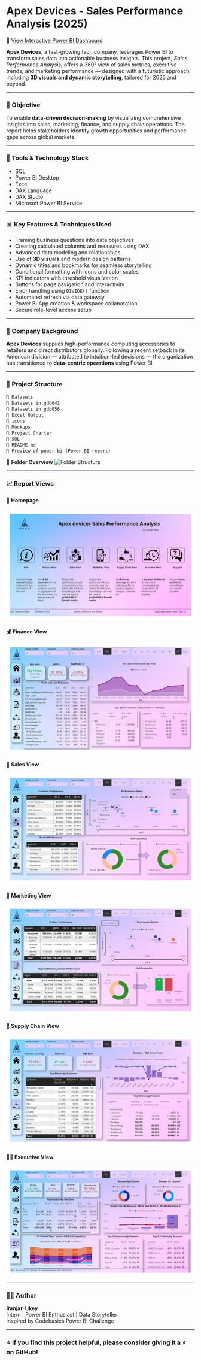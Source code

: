 # Apex Devices - Sales Performance Analysis (2025)

🔗 [View Interactive Power BI Dashboard](https://app.powerbi.com/view)

**Apex Devices**, a fast-growing tech company, leverages Power BI to transform sales data into actionable business insights. This project, *Sales Performance Analysis*, offers a 360° view of sales metrics, executive trends, and marketing performance — designed with a futuristic approach, including **3D visuals and dynamic storytelling**, tailored for 2025 and beyond.

---

### 🚀 Objective

To enable **data-driven decision-making** by visualizing comprehensive insights into sales, marketing, finance, and supply chain operations. The report helps stakeholders identify growth opportunities and performance gaps across global markets.

---

### 🧰 Tools & Technology Stack

- SQL  
- Power BI Desktop  
- Excel  
- DAX Language  
- DAX Studio  
- Microsoft Power BI Service  

---

### 📊 Key Features & Techniques Used

- Framing business questions into data objectives
- Creating calculated columns and measures using DAX
- Advanced data modeling and relationships
- Use of **3D visuals** and modern design patterns
- Dynamic titles and bookmarks for seamless storytelling
- Conditional formatting with icons and color scales
- KPI indicators with threshold visualization
- Buttons for page navigation and interactivity
- Error handling using `DIVIDE()` function
- Automated refresh via data gateway
- Power BI App creation & workspace collaboration
- Secure role-level access setup

---

### 🏢 Company Background

**Apex Devices** supplies high-performance computing accessories to retailers and direct distributors globally. Following a recent setback in its American division — attributed to intuition-led decisions — the organization has transitioned to **data-centric operations** using Power BI.

---

### 📁 Project Structure

```
📂 Datasets
📂 Datasets in gdb041
📂 Datasets in gdb056
📂 Excel Output
📂 icons
📂 Mockups
📂 Project Charter
📂 SQL
📄 README.md
📄 Preview of power bi (Power BI report)
```

📸 **Folder Overview**
![Folder Structure](03320f76-3ff9-4538-970c-149c151be85c.png)

---

### 📈 Report Views

#### 📌 Homepage
![Homepage](https://github.com/ranjanukey/Sales-Performance-Analysis/blob/master/Power%20Bi/Preview%20of%20power%20bi_page-0001.jpg)

#### 💰 Finance View
![Finance View](https://github.com/ranjanukey/Sales-Performance-Analysis/blob/master/Power%20Bi/Preview%20of%20power%20bi_page-0002.jpg)

#### 🛒 Sales View
![Sales View](https://github.com/ranjanukey/Sales-Performance-Analysis/blob/03f7b6e8c0fffe857bbf134c035be693d5be330d/Power%20Bi/Preview%20of%20power%20bi_page-0003.jpg)

#### 📢 Marketing View
![Marketing View](https://github.com/ranjanukey/Sales-Performance-Analysis/blob/master/Power%20Bi/Preview%20of%20power%20bi_page-0004.jpg)

#### 🚚 Supply Chain View
![Supply Chain View](https://github.com/ranjanukey/Sales-Performance-Analysis/blob/master/Power%20Bi/Preview%20of%20power%20bi_page-0005.jpg)

#### 🧑‍💼 Executive View
![Executive View](https://github.com/ranjanukey/Sales-Performance-Analysis/blob/master/Power%20Bi/Preview%20of%20power%20bi_page-0006.jpg)

---

### 🙋‍♂️ Author

**Ranjan Ukey**  
Intern | Power BI Enthusiast | Data Storyteller  
Inspired by Codebasics Power BI Challenge

---

### ⭐️ If you find this project helpful, please consider giving it a ⭐️ on GitHub!
